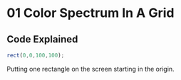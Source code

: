 # 01 Color Spectrum In A Grid

## Code Explained
```js
rect(0,0,100,100);
```
Putting one rectangle on the screen starting in the origin.
